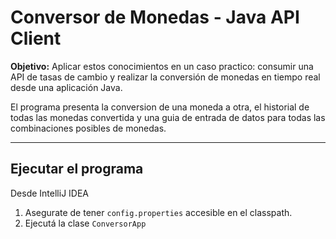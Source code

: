 #  Conversor de Monedas - Java API Client

**Objetivo:** Aplicar estos conocimientos en un caso practico: consumir una API de tasas de cambio y realizar la conversión de monedas en tiempo real desde una aplicación Java.

El programa presenta la conversion de una moneda a otra, el historial de todas las monedas convertida y una guia de entrada de datos para todas las combinaciones posibles de monedas.


---
##  Ejecutar el programa
Desde IntelliJ IDEA
1. Asegurate de tener `config.properties` accesible en el classpath.
2. Ejecutá la clase `ConversorApp`


